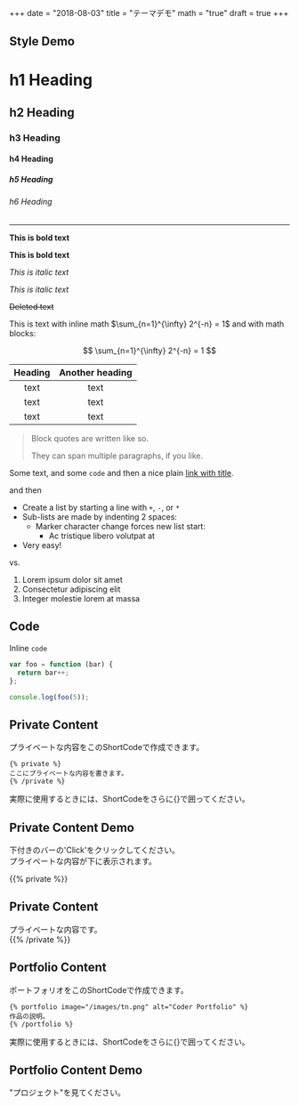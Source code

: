 +++
date = "2018-08-03"
title = "テーマデモ"
math = "true"
draft = true
+++

## Style Demo

# h1 Heading
## h2 Heading
### h3 Heading
#### h4 Heading
##### h5 Heading
###### h6 Heading


---

**This is bold text**

__This is bold text__

*This is italic text*

_This is italic text_

~~Deleted text~~

This is text with inline math $\sum_{n=1}^{\infty} 2^{-n} = 1$ and with math blocks:

$$
\sum_{n=1}^{\infty} 2^{-n} = 1
$$

| Heading | Another heading |
| :----:  | :-------------: |
|  text   |      text       |
|  text   |      text       |
|  text   |      text       |

> Block quotes are
> written like so.
>
> They can span multiple paragraphs,
> if you like.

Some text, and some `code` and then a nice plain [link with title](https://github.com/davidhampgonsalves/davidhampgonsalves.com-hugo "title text!").

and then

+ Create a list by starting a line with `+`, `-`, or `*`
+ Sub-lists are made by indenting 2 spaces:
  - Marker character change forces new list start:
    * Ac tristique libero volutpat at
+ Very easy!

vs.

1. Lorem ipsum dolor sit amet
2. Consectetur adipiscing elit
3. Integer molestie lorem at massa

## Code

Inline `code`

``` js
var foo = function (bar) {
  return bar++;
};

console.log(foo(5));
```

## Private Content  

プライベートな内容をこのShortCodeで作成できます。  

```
{% private %}  
ここにプライベートな内容を書きます。
{% /private %}  
```

実際に使用するときには、ShortCodeをさらに{}で囲ってください。

## Private Content Demo

下付きのバーの'Click'をクリックしてください。  
プライベートな内容が下に表示されます。  

{{% private %}}  
## Private Content
プライベートな内容です。  
{{% /private %}}  

## Portfolio Content

ポートフォリオをこのShortCodeで作成できます。  

```
{% portfolio image="/images/tn.png" alt="Coder Portfolio" %}  
作品の説明。  
{% /portfolio %}  
```

実際に使用するときには、ShortCodeをさらに{}で囲ってください。

## Portfolio Content Demo

"プロジェクト"を見てください。  